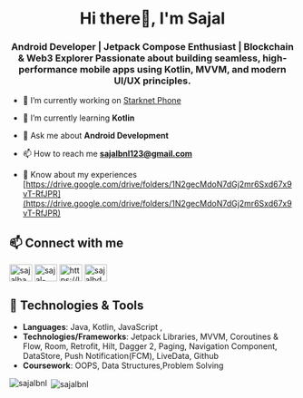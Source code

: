 <h1 align="center">Hi there👋, I'm Sajal</h1>
<h3 align="center">Android Developer | Jetpack Compose Enthusiast | Blockchain & Web3 Explorer Passionate about building seamless, high-performance mobile apps using Kotlin, MVVM, and modern UI/UX principles.</h3>

 

- 🔭 I’m currently working on [Starknet Phone](https://github.com/sajalbnl/starknet-phone)

- 🌱 I’m currently learning **Kotlin**

- 💬 Ask me about **Android Development**

- 📫 How to reach me **sajalbnl123@gmail.com**

- 📄 Know about my experiences [https://drive.google.com/drive/folders/1N2gecMdoN7dGj2mr6Sxd67x9vT-RfJPR](https://drive.google.com/drive/folders/1N2gecMdoN7dGj2mr6Sxd67x9vT-RfJPR)

## 📫 Connect with me
<p align="left">
<a href="https://twitter.com/sajalbansa76215" target="blank"><img align="center" src="https://raw.githubusercontent.com/rahuldkjain/github-profile-readme-generator/master/src/images/icons/Social/twitter.svg" alt="sajalbansa76215" height="30" width="40" /></a>
<a href="https://linkedin.com/in/sajal-bansal-197543202" target="blank"><img align="center" src="https://raw.githubusercontent.com/rahuldkjain/github-profile-readme-generator/master/src/images/icons/Social/linked-in-alt.svg" alt="sajal-bansal-197543202" height="30" width="40" /></a>
<a href="https://www.leetcode.com/https://leetcode.com/u/sajalbansal/" target="blank"><img align="center" src="https://raw.githubusercontent.com/rahuldkjain/github-profile-readme-generator/master/src/images/icons/Social/leet-code.svg" alt="https://leetcode.com/u/sajalbansal/" height="30" width="40" /></a>
 <a href="https://auth.geeksforgeeks.org/user/sajalbdc45/" target="blank"><img align="center" src="https://raw.githubusercontent.com/rahuldkjain/github-profile-readme-generator/master/src/images/icons/Social/geeks-for-geeks.svg" alt="sajalbdc45/" height="30" width="40" /></a>
</p>

## 🔧 Technologies & Tools 

- **Languages**: Java, Kotlin, JavaScript , 
- **Technologies/Frameworks**:  Jetpack Libraries, MVVM, Coroutines & Flow, Room, Retrofit, Hilt, Dagger 2, Paging, Navigation
Component, DataStore, Push Notification(FCM), LiveData, Github
- **Coursework**: OOPS, Data Structures,Problem Solving


<p><img align="left" src="https://github-readme-stats.vercel.app/api/top-langs?username=sajalbnl&show_icons=true&locale=en&layout=compact&theme=dark" alt="sajalbnl" /></p>

<p>&nbsp;<img align="center" src="https://github-readme-stats.vercel.app/api?username=sajalbnl&show_icons=true&locale=en&theme=dark" alt="sajalbnl" /></p>

